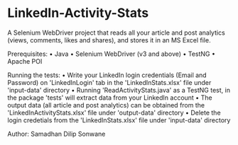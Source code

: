 # LinkedIn-Activity-Stats
A Selenium WebDriver project that reads all your article and post analytics (views, comments, likes and shares), and stores it in an MS Excel file.

Prerequisites:
	• Java
	• Selenium WebDriver (v3 and above)
	• TestNG
	• Apache POI

Running the tests:
• Write your LinkedIn login credentials (Email and Password) on 'LinkedInLogin' tab in the 'LinkedInStats.xlsx' file under 'input-data' directory
• Running 'ReadActivityStats.java' as a TestNG test, in the package 'tests' will extract data from your LinkedIn account
• The output data (all article and post analytics) can be obtained from the 'LinkedInActivityStats.xlsx' file under 'output-data' directory
• Delete the login credetials from the 'LinkedInStats.xlsx' file under 'input-data' directory

Author: Samadhan Dilip Sonwane
